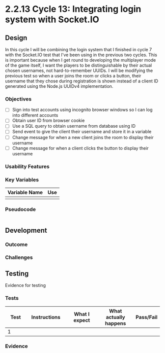# 2.2.13 Cycle 13: Integrating login system with Socket.IO

## Design

In this cycle I will be combining the login system that I finished in cycle 7 with the Socket.IO test that I've been using in the previous two cycles. This is important because when I get round to developing the multiplayer mode of the game itself, I want the players to be distinguishable by their actual chosen usernames, not hard-to-remember UUIDs. I will be modifying the previous test so when a user joins the room or clicks a button, their username that they chose during registration is shown instead of a client ID generated using the Node.js UUIDv4 implementation.

### Objectives

* [ ] Sign into test accounts using incognito browser windows so I can log into different accounts
* [ ] Obtain user ID from browser cookie
* [ ] Use a SQL query to obtain username from database using ID
* [ ] Send event to give the client their username and store it in a variable
* [ ] Change message for when a new client joins the room to display their username
* [ ] Change message for when a client clicks the button to display their username

### Usability Features

### Key Variables

| Variable Name | Use |
| ------------- | --- |
|               |     |

### Pseudocode

```
```

## Development

### Outcome



### Challenges



## Testing

Evidence for testing

### Tests

<table><thead><tr><th width="95">Test</th><th width="158">Instructions</th><th width="171">What I expect</th><th width="174">What actually happens</th><th>Pass/Fail</th></tr></thead><tbody><tr><td>1</td><td></td><td></td><td></td><td></td></tr></tbody></table>

### Evidence

